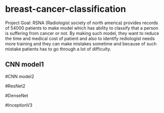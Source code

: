 # breast-cancer-classification
Project Goal:
RSNA (Radiologist society of north america) provides records of 54000 patients to make model which has ability to classify that a person is suffering from cancer or not.  By making such model, they want to reduce the time and medical cost of patient and also to identify rediologist needs more training and they can make mistakes sometime and because of such mistake patients has to go through a lot of difficulty.

## CNN model1


#CNN model2


#ResNet2


#DenseNet


#InceptionV3
